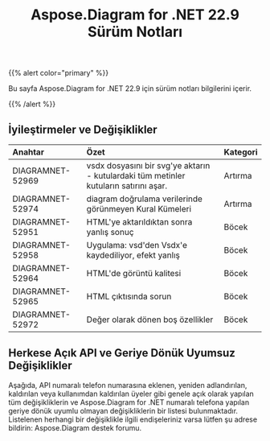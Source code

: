﻿---
title: Aspose.Diagram for .NET 22.9 Sürüm Notları
type: docs
weight: 19
url: /tr/net/aspose-diagram-for-net-22-9-release-notes/
---
{{% alert color="primary" %}} 

Bu sayfa Aspose.Diagram for .NET 22.9 için sürüm notları bilgilerini içerir.

{{% /alert %}} 
## **İyileştirmeler ve Değişiklikler**

|**Anahtar**|**Özet**|**Kategori**|
|:- |:- |:- |
|DIAGRAMNET-52969|vsdx dosyasını bir svg'ye aktarın - kutulardaki tüm metinler kutuların satırını aşar.|Artırma|
|DIAGRAMNET-52974|diagram doğrulama verilerinde görünmeyen Kural Kümeleri|Artırma|
|DIAGRAMNET-52951|HTML'ye aktarıldıktan sonra yanlış sonuç|Böcek|
|DIAGRAMNET-52958|Uygulama: vsd'den Vsdx'e kaydediliyor, efekt yanlış|Böcek|
|DIAGRAMNET-52964|HTML'de görüntü kalitesi|Böcek|
|DIAGRAMNET-52965|HTML çıktısında sorun|Böcek|
|DIAGRAMNET-52972|Değer olarak dönen boş özellikler|Böcek|

## **Herkese Açık API ve Geriye Dönük Uyumsuz Değişiklikler**
Aşağıda, API numaralı telefon numarasına eklenen, yeniden adlandırılan, kaldırılan veya kullanımdan kaldırılan üyeler gibi genele açık olarak yapılan tüm değişikliklerin ve Aspose.Diagram for .NET numaralı telefona yapılan geriye dönük uyumlu olmayan değişikliklerin bir listesi bulunmaktadır. Listelenen herhangi bir değişiklikle ilgili endişeleriniz varsa lütfen şu adrese bildirin: Aspose.Diagram destek forumu.
